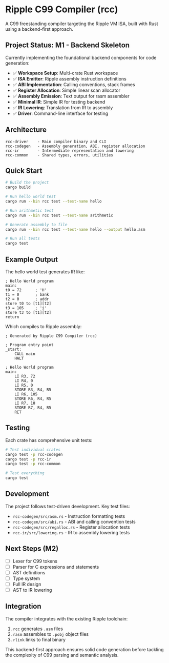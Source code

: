 # Ripple C99 Compiler (rcc)

A C99 freestanding compiler targeting the Ripple VM ISA, built with Rust using a backend-first approach.

## Project Status: M1 - Backend Skeleton

Currently implementing the foundational backend components for code generation:

- ✅ **Workspace Setup**: Multi-crate Rust workspace
- ✅ **ISA Emitter**: Ripple assembly instruction definitions
- ✅ **ABI Implementation**: Calling conventions, stack frames
- ✅ **Register Allocation**: Simple linear scan allocator
- ✅ **Assembly Emission**: Text output for rasm assembler
- ✅ **Minimal IR**: Simple IR for testing backend
- ✅ **IR Lowering**: Translation from IR to assembly
- ✅ **Driver**: Command-line interface for testing

## Architecture

```
rcc-driver    - Main compiler binary and CLI
rcc-codegen   - Assembly generation, ABI, register allocation  
rcc-ir        - Intermediate representation and lowering
rcc-common    - Shared types, errors, utilities
```

## Quick Start

```bash
# Build the project
cargo build

# Run hello world test
cargo run --bin rcc test --test-name hello

# Run arithmetic test  
cargo run --bin rcc test --test-name arithmetic

# Generate assembly to file
cargo run --bin rcc test --test-name hello --output hello.asm

# Run all tests
cargo test
```

## Example Output

The hello world test generates IR like:

```
; Hello World program
main:
t0 = 72      ; 'H'
t1 = 0       ; bank
t2 = 0       ; addr  
store t0 to [t1][t2]
t3 = 105     ; 'i'
store t3 to [t1][t2]
return
```

Which compiles to Ripple assembly:

```assembly
; Generated by Ripple C99 Compiler (rcc)

; Program entry point
_start:
    CALL main
    HALT

; Hello World program  
main:
    LI R3, 72
    LI R4, 0
    LI R5, 0
    STORE R3, R4, R5
    LI R6, 105  
    STORE R6, R4, R5
    LI R7, 10
    STORE R7, R4, R5
    RET
```

## Testing

Each crate has comprehensive unit tests:

```bash
# Test individual crates
cargo test -p rcc-codegen
cargo test -p rcc-ir
cargo test -p rcc-common

# Test everything
cargo test
```

## Development

The project follows test-driven development. Key test files:

- `rcc-codegen/src/asm.rs` - Instruction formatting tests
- `rcc-codegen/src/abi.rs` - ABI and calling convention tests  
- `rcc-codegen/src/regalloc.rs` - Register allocation tests
- `rcc-ir/src/lowering.rs` - IR to assembly lowering tests

## Next Steps (M2)

- [ ] Lexer for C99 tokens
- [ ] Parser for C expressions and statements  
- [ ] AST definitions
- [ ] Type system
- [ ] Full IR design
- [ ] AST to IR lowering

## Integration

The compiler integrates with the existing Ripple toolchain:

1. `rcc` generates `.asm` files
2. `rasm` assembles to `.pobj` object files
3. `rlink` links to final binary

This backend-first approach ensures solid code generation before tackling the complexity of C99 parsing and semantic analysis.